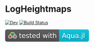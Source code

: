 # LogHeightmaps

<!-- [![Stable](https://img.shields.io/badge/docs-stable-blue.svg)](https://Dysthymiac.github.io/LogHeightmaps.jl/stable/) -->
[![Dev](https://img.shields.io/badge/docs-dev-blue.svg)](https://Dysthymiac.github.io/LogHeightmaps.jl/dev/)
[![Build Status](https://github.com/Dysthymiac/LogHeightmaps.jl/actions/workflows/CI.yml/badge.svg?branch=main)](https://github.com/Dysthymiac/LogHeightmaps.jl/actions/workflows/CI.yml?query=branch%3Amain)
<!-- [![Code Style: Blue](https://img.shields.io/badge/code%20style-blue-4495d1.svg)](https://github.com/invenia/BlueStyle) -->
[![Aqua](https://raw.githubusercontent.com/JuliaTesting/Aqua.jl/master/badge.svg)](https://github.com/JuliaTesting/Aqua.jl)
